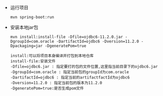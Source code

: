 - 运行项目

      mvn spring-boot:run

- 安装本地jar包

      mvn install:install-file -Dfile=ojdbc6-11.2.0.jar -DgroupId=com.oracle -DartifactId=ojdbc6 -Dversion=11.2.0 -Dpackaging=jar -DgeneratePom=true

      install:可以将项目本身编译并打包到本地仓库
      install-file:安装文件
      -Dfile=ojdbc6.jar : 指定要打的包的文件位置,这里指当前目录下的ojdbc6.jar
      -DgroupId=com.oracle : 指定当前包的groupId为com.oracle
      -DartifactId=ojdbc6 : 指定当前的artifactfactId为ojdbc6
      -Dversion=11.2.0 : 指定当前包的版本为11.2.0
      -DgeneratePom=true:是否生成pom文件
